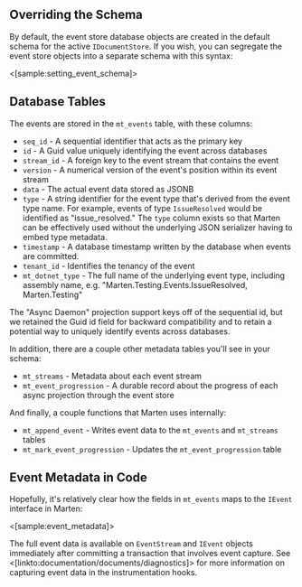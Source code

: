<!--Title:Event Store Schema Objects-->


## Overriding the Schema

By default, the event store database objects are created in the default schema for the active `IDocumentStore`. If you wish,
you can segregate the event store objects into a separate schema with this syntax:

<[sample:setting_event_schema]>

## Database Tables

The events are stored in the `mt_events` table, with these columns:

* `seq_id` - A sequential identifier that acts as the primary key
* `id` - A Guid value uniquely identifying the event across databases
* `stream_id` - A foreign key to the event stream that contains the event
* `version` - A numerical version of the event's position within its event stream
* `data` - The actual event data stored as JSONB
* `type` - A string identifier for the event type that's derived from the event type name. For example, events of type `IssueResolved` would be identified as "issue_resolved." The `type`
  column exists so that Marten can be effectively used without the underlying JSON serializer having to embed type metadata.
* `timestamp` - A database timestamp written by the database when events are committed.
* `tenant_id` - Identifies the tenancy of the event
* `mt_dotnet_type` - The full name of the underlying event type, including assembly name, e.g. "Marten.Testing.Events.IssueResolved, Marten.Testing"

The "Async Daemon" projection support keys off of the sequential id, but we retained the Guid id field for backward compatibility
and to retain a potential way to uniquely identify events across databases.

In addition, there are a couple other metadata tables you'll see in your schema:

* `mt_streams` - Metadata about each event stream
* `mt_event_progression` - A durable record about the progress of each async projection through the event store

And finally, a couple functions that Marten uses internally:

* `mt_append_event` - Writes event data to the `mt_events` and `mt_streams` tables
* `mt_mark_event_progression` - Updates the `mt_event_progression` table


## Event Metadata in Code

Hopefully, it's relatively clear how the fields in `mt_events` maps to the `IEvent` interface in Marten: 

<[sample:event_metadata]>

The full event data is available on `EventStream` and `IEvent` objects immediately after committing a transaction that involves
event capture. See <[linkto:documentation/documents/diagnostics]> for more information on capturing event data in the instrumentation
hooks.

